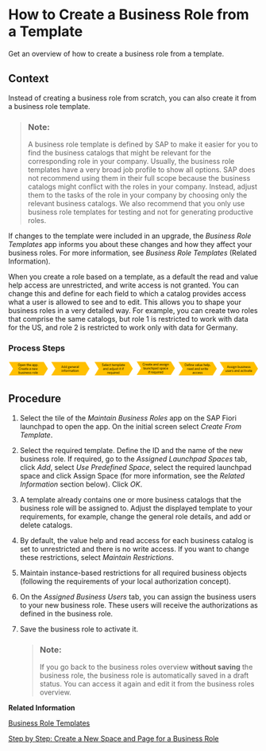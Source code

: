 <!-- copy509dac594dac42e8b0dd161a6b6b91c3 -->

# How to Create a Business Role from a Template

Get an overview of how to create a business role from a template.



<a name="copy509dac594dac42e8b0dd161a6b6b91c3__HowToCreateBusinessRoleFromTemplate_context"/>

## Context

Instead of creating a business role from scratch, you can also create it from a business role template.

> ### Note:  
> A business role template is defined by SAP to make it easier for you to find the business catalogs that might be relevant for the corresponding role in your company. Usually, the business role templates have a very broad job profile to show all options. SAP does not recommend using them in their full scope because the business catalogs might conflict with the roles in your company. Instead, adjust them to the tasks of the role in your company by choosing only the relevant business catalogs. We also recommend that you only use business role templates for testing and not for generating productive roles.

If changes to the template were included in an upgrade, the *Business Role Templates* app informs you about these changes and how they affect your business roles. For more information, see *Business Role Templates* \(Related Information\).

When you create a role based on a template, as a default the read and value help access are unrestricted, and write access is not granted. You can change this and define for each field to which a catalog provides access what a user is allowed to see and to edit. This allows you to shape your business roles in a very detailed way. For example, you can create two roles that comprise the same catalogs, but role 1 is restricted to work with data for the US, and role 2 is restricted to work only with data for Germany.



### Process Steps

![](images/How_to_Create_a_Business_Role_from_a_Template_7d0a47f.png)



<a name="copy509dac594dac42e8b0dd161a6b6b91c3__HowToCreateBusinessRoleFromTemplate_steps"/>

## Procedure

1.  Select the tile of the *Maintain Business Roles* app on the SAP Fiori launchpad to open the app. On the initial screen select *Create From Template*.

2.  Select the required template. Define the ID and the name of the new business role. If required, go to the *Assigned Launchpad Spaces* tab, click *Add*, select *Use Predefined Space*, select the required launchpad space and click Assign Space \(for more information, see the *Related Information* section below\). Click *OK*.

3.  A template already contains one or more business catalogs that the business role will be assigned to. Adjust the displayed template to your requirements, for example, change the general role details, and add or delete catalogs.

4.  By default, the value help and read access for each business catalog is set to unrestricted and there is no write access. If you want to change these restrictions, select *Maintain Restrictions*.

5.  Maintain instance-based restrictions for all required business objects \(following the requirements of your local authorization concept\).

6.  On the *Assigned Business Users* tab, you can assign the business users to your new business role. These users will receive the authorizations as defined in the business role.

7.  Save the business role to activate it.

    > ### Note:  
    > If you go back to the business roles overview **without saving** the business role, the business role is automatically saved in a draft status. You can access it again and edit it from the business roles overview.


**Related Information**  


[Business Role Templates](business-role-templates-223dfd3.md "You can use this app to you get an overview of the business role templates delivered by SAP.")

[Step by Step: Create a New Space and Page for a Business Role](https://help.sap.com/viewer/4fc8d03390c342da8a60f8ee387bca1a/latest/en-US/ab05d9e086554a08af88d6482deb1bcb.html)

